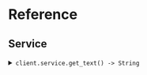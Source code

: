# Reference
## Service
<details><summary><code>client.service.get_text() -> String</code></summary>
<dl>
<dd>

#### 🔌 Usage

<dl>
<dd>

<dl>
<dd>

```ruby
client.service.get_text();
```
</dd>
</dl>
</dd>
</dl>


</dd>
</dl>
</details>
